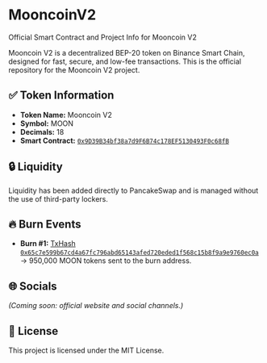 # MooncoinV2
Official Smart Contract and Project Info for Mooncoin V2

Mooncoin V2 is a decentralized BEP-20 token on Binance Smart Chain, designed for fast, secure, and low-fee transactions. This is the official repository for the Mooncoin V2 project.

## ✅ Token Information
- **Token Name:** Mooncoin V2  
- **Symbol:** MOON  
- **Decimals:** 18  
- **Smart Contract:** [`0x9D39B34bf38a7d9F6B74c178EF5130493F0c68fB`](https://bscscan.com/token/0x9D39B34bf38a7d9F6B74c178EF5130493F0c68fB)

## 🔒 Liquidity
Liquidity has been added directly to PancakeSwap and is managed without the use of third-party lockers.

## 🔥 Burn Events
- **Burn #1:** [TxHash `0x65c7e599b67cd4a67fc796abd65143afed720eded1f568c15b8f9a9e9760ec0a`](https://bscscan.com/tx/0x65c7e599b67cd4a67fc796abd65143afed720eded1f568c15b8f9a9e9760ec0a)  
  → 950,000 MOON tokens sent to the burn address.

## 🌐 Socials
_(Coming soon: official website and social channels.)_

## 📄 License
This project is licensed under the MIT License.
